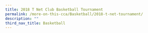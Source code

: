 ```yaml
---
title: 2018 T Net Club Basketball Tournament
permalink: /more-on-this-cca/Basketball/2018-t-net-tournament/
description: ""
third_nav_title: Basketball
---
```

